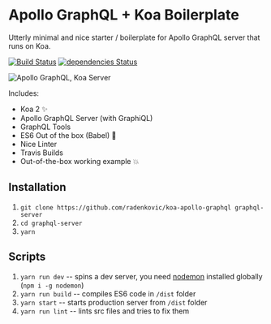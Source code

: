 # Apollo GraphQL + Koa Boilerplate 

Utterly minimal and nice starter / boilerplate for Apollo GraphQL server that
runs on Koa.


[![Build Status](https://travis-ci.org/radenkovic/koa-apollo-graphql.svg?branch=master)](https://travis-ci.org/radenkovic/koa-apollo-graphql)
[![dependencies Status](https://david-dm.org/radenkovic/koa-apollo-graphql/status.svg)](https://david-dm.org/radenkovic/koa-apollo-graphql)

![Apollo GraphQL, Koa Server](https://i.imgur.com/kWj1qHm.png)


Includes:

- Koa 2 ✨
- Apollo GraphQL Server (with GraphiQL)
- GraphQL Tools
- ES6 Out of the box (Babel) 🤘
- Nice Linter
- Travis Builds
- Out-of-the-box working example 💥


## Installation

1. `git clone https://github.com/radenkovic/koa-apollo-graphql graphql-server`
2. `cd graphql-server`
3. `yarn`


## Scripts

1. `yarn run dev` -- spins a dev server, you need [nodemon](https://github.com/remy/nodemon) installed globally (`npm i -g nodemon`)
2. `yarn run build` -- compiles ES6 code in `/dist` folder
3. `yarn start` -- starts production server from `/dist` folder
4. `yarn run lint` -- lints src files and tries to fix them


